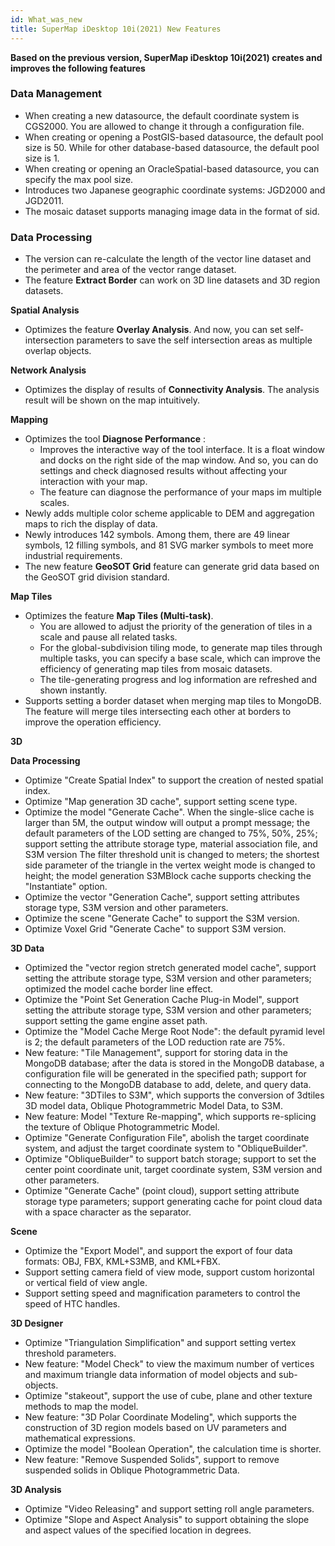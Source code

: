 ```yaml
---
id: What_was_new
title: SuperMap iDesktop 10i(2021) New Features
---
```


**Based on the previous version, SuperMap iDesktop 10i(2021) creates and
improves the following features**

### Data Management

  * When creating a new datasource, the default coordinate system is CGS2000. You are allowed to change it through a configuration file. 
  * When creating or opening a PostGIS-based datasource, the default pool size is 50. While for other database-based datasource, the default pool size is 1.
  * When creating or opening an OracleSpatial-based datasource, you can specify the max pool size.
  * Introduces two Japanese geographic coordinate systems: JGD2000 and JGD2011.
  * The mosaic dataset supports managing image data in the format of sid.

### Data Processing

  * The version can re-calculate the length of the vector line dataset and the perimeter and area of the vector range dataset.
  * The feature **Extract Border** can work on 3D line datasets and 3D region datasets.

**Spatial Analysis**

  * Optimizes the feature **Overlay Analysis**. And now, you can set self-intersection parameters to save the self intersection areas as multiple overlap objects. 

**Network Analysis**

  * Optimizes the display of results of **Connectivity Analysis**. The analysis result will be shown on the map intuitively.

**Mapping**

  * Optimizes the tool **Diagnose Performance** : 
    * Improves the interactive way of the tool interface. It is a float window and docks on the right side of the map window. And so, you can do settings and check diagnosed results without affecting your interaction with your map.
    * The feature can diagnose the performance of your maps im multiple scales. 
  * Newly adds multiple color scheme applicable to DEM and aggregation maps to rich the display of data.
  * Newly introduces 142 symbols. Among them, there are 49 linear symbols, 12 filling symbols, and 81 SVG marker symbols to meet more industrial requirements.
  * The new feature **GeoSOT Grid** feature can generate grid data based on the GeoSOT grid division standard.

**Map Tiles**

  * Optimizes the feature **Map Tiles (Multi-task)**. 
    * You are allowed to adjust the priority of the generation of tiles in a scale and pause all related tasks.
    * For the global-subdivision tiling mode, to generate map tiles through multiple tasks, you can specify a base scale, which can improve the efficiency of generating map tiles from mosaic datasets.
    * The tile-generating progress and log information are refreshed and shown instantly.
  * Supports setting a border dataset when merging map tiles to MongoDB. The feature will merge tiles intersecting each other at borders to improve the operation efficiency.

**3D**

**Data Processing**

  * Optimize "Create Spatial Index" to support the creation of nested spatial index.
  * Optimize "Map generation 3D cache", support setting scene type.
  * Optimize the model "Generate Cache". When the single-slice cache is larger than 5M, the output window will output a prompt message; the default parameters of the LOD setting are changed to 75%, 50%, 25%; support setting the attribute storage type, material association file, and S3M version The filter threshold unit is changed to meters; the shortest side parameter of the triangle in the vertex weight mode is changed to height; the model generation S3MBlock cache supports checking the "Instantiate" option.
  * Optimize the vector "Generation Cache", support setting attributes storage type, S3M version and other parameters.
  * Optimize the scene "Generate Cache" to support the S3M version.
  * Optimize Voxel Grid "Generate Cache" to support S3M version.

**3D Data**

  * Optimized the "vector region stretch generated model cache", support setting the attribute storage type, S3M version and other parameters; optimized the model cache border line effect.
  * Optimize the "Point Set Generation Cache Plug-in Model", support setting the attribute storage type, S3M version and other parameters; support setting the game engine asset path.
  * Optimize the "Model Cache Merge Root Node": the default pyramid level is 2; the default parameters of the LOD reduction rate are 75%.
  * New feature: "Tile Management", support for storing data in the MongoDB database; after the data is stored in the MongoDB database, a configuration file will be generated in the specified path; support for connecting to the MongoDB database to add, delete, and query data.
  * New feature: "3DTiles to S3M", which supports the conversion of 3dtiles 3D model data, Oblique Photogrammetric Model Data, to S3M.
  * New feature: Model "Texture Re-mapping", which supports re-splicing the texture of Oblique Photogrammetric Model.
  * Optimize "Generate Configuration File", abolish the target coordinate system, and adjust the target coordinate system to "ObliqueBuilder".
  * Optimize "ObliqueBuilder" to support batch storage; support to set the center point coordinate unit, target coordinate system, S3M version and other parameters.
  * Optimize "Generate Cache" (point cloud), support setting attribute storage type parameters; support generating cache for point cloud data with a space character as the separator.

**Scene**

  * Optimize the "Export Model", and support the export of four data formats: OBJ, FBX, KML+S3MB, and KML+FBX.
  * Support setting camera field of view mode, support custom horizontal or vertical field of view angle.
  * Support setting speed and magnification parameters to control the speed of HTC handles.

**3D Designer**

  * Optimize "Triangulation Simplification" and support setting vertex threshold parameters.
  * New feature: "Model Check" to view the maximum number of vertices and maximum triangle data information of model objects and sub-objects.
  * Optimize "stakeout", support the use of cube, plane and other texture methods to map the model.
  * New feature: "3D Polar Coordinate Modeling", which supports the construction of 3D region models based on UV parameters and mathematical expressions.
  * Optimize the model "Boolean Operation", the calculation time is shorter.
  * New feature: "Remove Suspended Solids", support to remove suspended solids in Oblique Photogrammetric Data.

**3D Analysis**

  * Optimize "Video Releasing" and support setting roll angle parameters.
  * Optimize "Slope and Aspect Analysis" to support obtaining the slope and aspect values ​​of the specified location in degrees.